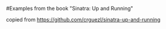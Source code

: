 #Examples from the book "Sinatra: Up and Running"

copied from https://github.com/crguezl/sinatra-up-and-running